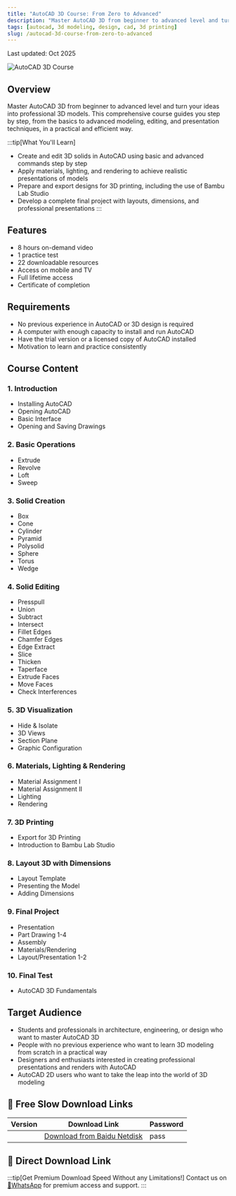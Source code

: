 ```yaml
---
title: "AutoCAD 3D Course: From Zero to Advanced"
description: "Master AutoCAD 3D from beginner to advanced level and turn your ideas into professional 3D models with this comprehensive course"
tags: [autocad, 3d modeling, design, cad, 3d printing]
slug: /autocad-3d-course-from-zero-to-advanced
---
```


Last updated: Oct 2025

![AutoCAD 3D Course](https://img-c.udemycdn.com/course/240x135/6845215_849c_2.jpg)

## Overview

Master AutoCAD 3D from beginner to advanced level and turn your ideas into professional 3D models. This comprehensive course guides you step by step, from the basics to advanced modeling, editing, and presentation techniques, in a practical and efficient way.

:::tip[What You'll Learn]
- Create and edit 3D solids in AutoCAD using basic and advanced commands step by step
- Apply materials, lighting, and rendering to achieve realistic presentations of models
- Prepare and export designs for 3D printing, including the use of Bambu Lab Studio
- Develop a complete final project with layouts, dimensions, and professional presentations
:::

## Features

- 8 hours on-demand video
- 1 practice test
- 22 downloadable resources
- Access on mobile and TV
- Full lifetime access
- Certificate of completion

## Requirements

- No previous experience in AutoCAD or 3D design is required
- A computer with enough capacity to install and run AutoCAD
- Have the trial version or a licensed copy of AutoCAD installed
- Motivation to learn and practice consistently

## Course Content

### 1. Introduction
- Installing AutoCAD
- Opening AutoCAD
- Basic Interface
- Opening and Saving Drawings

### 2. Basic Operations
- Extrude
- Revolve
- Loft
- Sweep

### 3. Solid Creation
- Box
- Cone
- Cylinder
- Pyramid
- Polysolid
- Sphere
- Torus
- Wedge

### 4. Solid Editing
- Presspull
- Union
- Subtract
- Intersect
- Fillet Edges
- Chamfer Edges
- Edge Extract
- Slice
- Thicken
- Taperface
- Extrude Faces
- Move Faces
- Check Interferences

### 5. 3D Visualization
- Hide & Isolate
- 3D Views
- Section Plane
- Graphic Configuration

### 6. Materials, Lighting & Rendering
- Material Assignment I
- Material Assignment II
- Lighting
- Rendering

### 7. 3D Printing
- Export for 3D Printing
- Introduction to Bambu Lab Studio

### 8. Layout 3D with Dimensions
- Layout Template
- Presenting the Model
- Adding Dimensions

### 9. Final Project
- Presentation
- Part Drawing 1-4
- Assembly
- Materials/Rendering
- Layout/Presentation 1-2

### 10. Final Test
- AutoCAD 3D Fundamentals

## Target Audience

- Students and professionals in architecture, engineering, or design who want to master AutoCAD 3D
- People with no previous experience who want to learn 3D modeling from scratch in a practical way
- Designers and enthusiasts interested in creating professional presentations and renders with AutoCAD
- AutoCAD 2D users who want to take the leap into the world of 3D modeling

## 🐌 Free Slow Download Links

| Version | Download Link | Password |
|--------|---------------|----------|
| | [Download from Baidu Netdisk](https://pan.baidu.com/s/link) | pass |

## 🚀 Direct Download Link
:::tip[Get Premium Download Speed Without any Limitations!]
Contact us on [💬WhatsApp](https://wa.me/+8613237610083) for premium  access and support.
:::
